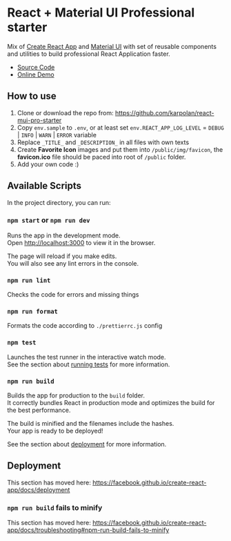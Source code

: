 # React + Material UI Professional starter

Mix of [Create React App](https://github.com/facebook/create-react-app) and [Material UI](https://mui.com) with set of reusable components and utilities to build professional React Application faster.

- [Source Code](https://github.com/karpolan/react-mui-pro-starter)
- [Online Demo](https://react-mui-pro-starter.netlify.app/)

## How to use

1. Clone or download the repo from: https://github.com/karpolan/react-mui-pro-starter
2. Copy `env.sample` to `.env`, or at least set `env.REACT_APP_LOG_LEVEL` = `DEBUG` | `INFO` | `WARN` | `ERROR` variable
3. Replace `_TITLE_` and `_DESCRIPTION_` in all files with own texts
4. Create **Favorite Icon** images and put them into `/public/img/favicon`, the **favicon.ico** file should be paced into root of `/public` folder.
5. Add your own code :)

## Available Scripts

In the project directory, you can run:

### `npm start` or `npm run dev`

Runs the app in the development mode.<br />
Open [http://localhost:3000](http://localhost:3000) to view it in the browser.

The page will reload if you make edits.<br />
You will also see any lint errors in the console.

### `npm run lint`

Checks the code for errors and missing things

### `npm run format`

Formats the code according to `./prettierrc.js` config

### `npm test`

Launches the test runner in the interactive watch mode.<br />
See the section about [running tests](https://facebook.github.io/create-react-app/docs/running-tests) for more information.

### `npm run build`

Builds the app for production to the `build` folder.<br />
It correctly bundles React in production mode and optimizes the build for the best performance.

The build is minified and the filenames include the hashes.<br />
Your app is ready to be deployed!

See the section about [deployment](https://facebook.github.io/create-react-app/docs/deployment) for more information.

## Deployment

This section has moved here: https://facebook.github.io/create-react-app/docs/deployment

### `npm run build` fails to minify

This section has moved here: https://facebook.github.io/create-react-app/docs/troubleshooting#npm-run-build-fails-to-minify
